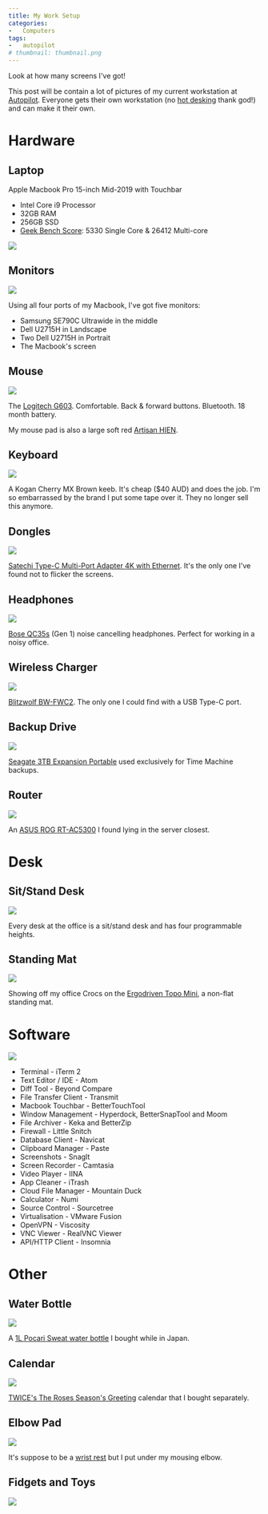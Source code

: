 ```yaml
---
title: My Work Setup
categories:
-   Computers
tags:
-   autopilot
# thumbnail: thumbnail.png
---
```


Look at how many screens I've got!

<!-- more -->

This post will be contain a lot of pictures of my current workstation at [Autopilot](https://www.autopilothq.com/). Everyone gets their own workstation (no [hot desking](https://en.wikipedia.org/wiki/Hot_desking) thank god!) and can make it their own.

# Hardware

## Laptop

Apple Macbook Pro 15-inch Mid-2019 with Touchbar

-   Intel Core i9 Processor
-   32GB RAM
-   256GB SSD
-   [Geek Bench Score](https://browser.geekbench.com/v4/cpu/14111779): 5330 Single Core & 26412 Multi-core

![]({{page.images}}about-this-mac.PNG)

## Monitors

![]({{page.images}}everything.jpg)

Using all four ports of my Macbook, I've got five monitors:
-   Samsung SE790C Ultrawide in the middle
-   Dell U2715H in Landscape
-   Two Dell U2715H in Portrait
-   The Macbook's screen

## Mouse

![]({{page.images}}g603.jpg)

The [Logitech G603](https://www.logitechg.com/en-roeu/products/gaming-mice/g603-lightspeed-wireless-gaming-mouse.html). Comfortable. Back & forward buttons. Bluetooth. 18 month battery.

My mouse pad is also a large soft red [Artisan HIEN](https://www.artisan-jp.com/cs-hien-eng.html).

## Keyboard

![]({{page.images}}keyboard.jpg)

A Kogan Cherry MX Brown keeb. It's cheap ($40 AUD) and does the job. I'm so embarrassed by the brand I put some tape over it. They no longer sell this anymore.

## Dongles

![]({{page.images}}adapter.jpg)

[Satechi Type-C Multi-Port Adapter 4K with Ethernet](https://satechi.net/collections/hubs-docks/products/satechi-aluminum-multi-port-adapter-4k?variant=27067045065). It's the only one I've found not to flicker the screens.

## Headphones

![]({{page.images}}headphones.jpg)

[Bose QC35s](https://www.bose.com.au/en_au/products/headphones/over_ear_headphones/quietcomfort-35-wireless-ii.html) (Gen 1) noise cancelling headphones. Perfect for working in a noisy office.

## Wireless Charger

![]({{page.images}}wireless-charger.jpg)

[Blitzwolf BW-FWC2](https://www.blitzwolf.com/10W-Wireless-Charger-p-137.html). The only one I could find with a USB Type-C port.

## Backup Drive

![]({{page.images}}seagate-hdd.jpg)

[Seagate 3TB Expansion Portable](https://www.seagate.com/au/en/consumer/backup/expansion-portable/) used exclusively for Time Machine backups.

## Router

![]({{page.images}}router.jpg)

An [ASUS ROG RT-AC5300](https://www.asus.com/au/Networking/RT-AC5300/) I found lying in the server closest.

# Desk

## Sit/Stand Desk

![]({{page.images}}standing-desk.jpg)

Every desk at the office is a sit/stand desk and has four programmable heights.

## Standing Mat

![]({{page.images}}standing-mat-shoes.jpg)

Showing off my office Crocs on the [Ergodriven Topo Mini](https://shop.ergodriven.com/products/topo-mini), a non-flat standing mat.

# Software

![]({{page.images}}touchbar.jpg)

-   Terminal - iTerm 2
-   Text Editor / IDE - Atom
-   Diff Tool - Beyond Compare
-   File Transfer Client - Transmit
-   Macbook Touchbar - BetterTouchTool
-   Window Management - Hyperdock, BetterSnapTool and Moom
-   File Archiver - Keka and BetterZip
-   Firewall - Little Snitch
-   Database Client - Navicat
-   Clipboard Manager - Paste
-   Screenshots - SnagIt
-   Screen Recorder - Camtasia
-   Video Player - IINA
-   App Cleaner - iTrash
-   Cloud File Manager - Mountain Duck
-   Calculator - Numi
-   Source Control - Sourcetree
-   Virtualisation - VMware Fusion
-   OpenVPN - Viscosity
-   VNC Viewer - RealVNC Viewer
-   API/HTTP Client - Insomnia

# Other

## Water Bottle

![]({{page.images}}water-bottle.jpg)

A [1L Pocari Sweat water bottle](https://www.youtube.com/watch?v=SRT10ZncNWI) I bought while in Japan.

## Calendar

![]({{page.images}}calendar.jpg)

[TWICE's The Roses Season's Greeting](https://twitter.com/jypetwice/status/1065983360407728129?lang=en) calendar that I bought separately.

## Elbow Pad

![]({{page.images}}elbow-pad.jpg)

It's suppose to be a [wrist rest](https://www.pcgamingrace.com/products/glorious-gaming-mouse-wrist-rest-padded) but I put under my mousing elbow.

## Fidgets and Toys

![]({{page.images}}fidgets.jpg)
